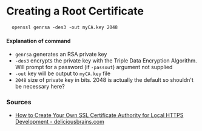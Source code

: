 # Creating a Root Certificate


```
  openssl genrsa -des3 -out myCA.key 2048
```

#### Explanation of command

* `genrsa`  generates an RSA private key
* `-des3` encrypts the private key with the Triple Data Encryption Algorithm. Will prompt for a password (if `-passout`) argument not supplied  
* `-out` key will be output to `myCA.key` file 
* `2048`  size of private key in bits. 2048 is actually the default so shouldn't be necessary here?

### Sources
* [How to Create Your Own SSL Certificate Authority for Local HTTPS Development - deliciousbrains.com](https://deliciousbrains.com/ssl-certificate-authority-for-local-https-development/)
